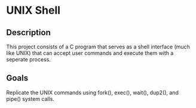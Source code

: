 # UNIX Shell
## Description
This project consists of a C program that serves as a shell interface (much like UNIX) that can accept user commands and execute them with a seperate process.
## Goals
Replicate the UNIX commands using fork(), exec(), wait(), dup2(), and pipe() system calls.
